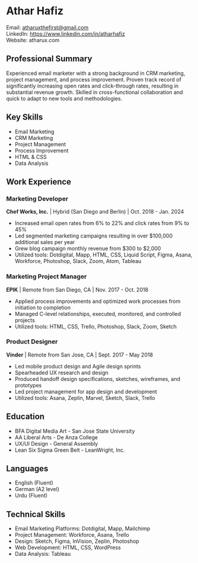 # Athar Hafiz
Email: atharuxthefirst@gmail.com  
LinkedIn: https://www.linkedin.com/in/atharhafiz  
Website: atharux.com

## Professional Summary
Experienced email marketer with a strong background in CRM marketing, project management, and process improvement. Proven track record of significantly increasing open rates and click-through rates, resulting in substantial revenue growth. Skilled in cross-functional collaboration and quick to adapt to new tools and methodologies.

## Key Skills
- Email Marketing
- CRM Marketing
- Project Management
- Process Improvement
- HTML & CSS
- Data Analysis

## Work Experience

### Marketing Developer
**Chef Works, Inc.** | Hybrid (San Diego and Berlin) | Oct. 2018 - Jan. 2024

- Increased email open rates from 6% to 22% and click rates from 9% to 45%
- Led segmented marketing campaigns resulting in over $100,000 additional sales per year
- Grew blog campaign monthly revenue from $300 to $2,000
- Utilized tools: Dotdigital, Mapp, HTML, CSS, Liquid Script, Figma, Asana, Workforce, Photoshop, Slack, Zoom, Atom, Tableau

### Marketing Project Manager
**EPIK** | Remote from San Diego, CA | Nov. 2017 - Oct. 2018

- Applied process improvements and optimized work processes from initiation to completion
- Managed C-level relationships, executed, monitored, and controlled projects
- Utilized tools: HTML, CSS, Trello, Photoshop, Slack, Zoom, Sketch

### Product Designer
**Vinder** | Remote from San Jose, CA | Sept. 2017 - May 2018

- Led mobile product design and Agile design sprints
- Spearheaded UX research and design
- Produced handoff design specifications, sketches, wireframes, and prototypes
- Led project management for app design and development
- Utilized tools: Asana, Zeplin, Marvel, Sketch, Slack, Trello

## Education
- BFA Digital Media Art - San Jose State University
- AA Liberal Arts - De Anza College
- UX/UI Design - General Assembly
- Lean Six Sigma Green Belt - LeanWright, Inc.

## Languages
- English (Fluent)
- German (A2 level)
- Urdu (Fluent)

## Technical Skills
- Email Marketing Platforms: Dotdigital, Mapp, Mailchimp
- Project Management: Workforce, Asana, Trello
- Design: Sketch, Figma, InVision, Zeplin, Photoshop
- Web Development: HTML, CSS, WordPress
- Data Analysis: Tableau

